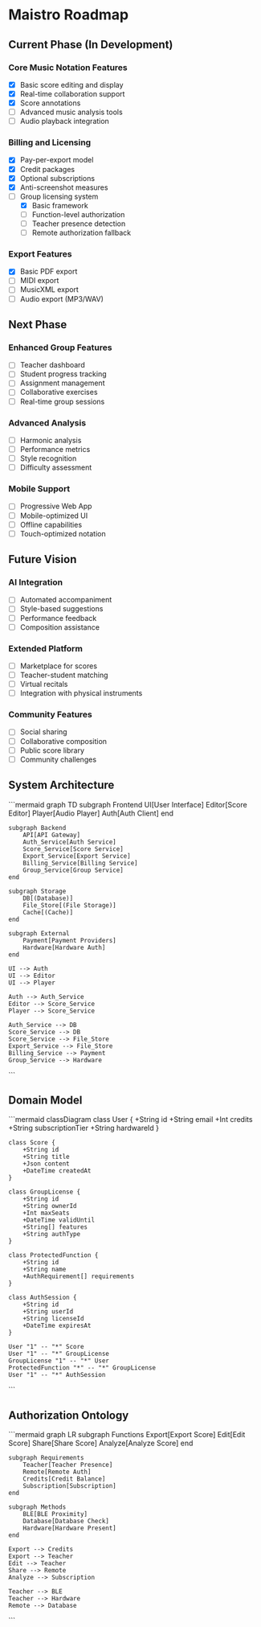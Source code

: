 # Maistro Roadmap

## Current Phase (In Development)

### Core Music Notation Features
- [x] Basic score editing and display
- [x] Real-time collaboration support
- [x] Score annotations
- [ ] Advanced music analysis tools
- [ ] Audio playback integration

### Billing and Licensing
- [x] Pay-per-export model
- [x] Credit packages
- [x] Optional subscriptions
- [x] Anti-screenshot measures
- [ ] Group licensing system
  - [x] Basic framework
  - [ ] Function-level authorization
  - [ ] Teacher presence detection
  - [ ] Remote authorization fallback

### Export Features
- [x] Basic PDF export
- [ ] MIDI export
- [ ] MusicXML export
- [ ] Audio export (MP3/WAV)

## Next Phase

### Enhanced Group Features
- [ ] Teacher dashboard
- [ ] Student progress tracking
- [ ] Assignment management
- [ ] Collaborative exercises
- [ ] Real-time group sessions

### Advanced Analysis
- [ ] Harmonic analysis
- [ ] Performance metrics
- [ ] Style recognition
- [ ] Difficulty assessment

### Mobile Support
- [ ] Progressive Web App
- [ ] Mobile-optimized UI
- [ ] Offline capabilities
- [ ] Touch-optimized notation

## Future Vision

### AI Integration
- [ ] Automated accompaniment
- [ ] Style-based suggestions
- [ ] Performance feedback
- [ ] Composition assistance

### Extended Platform
- [ ] Marketplace for scores
- [ ] Teacher-student matching
- [ ] Virtual recitals
- [ ] Integration with physical instruments

### Community Features
- [ ] Social sharing
- [ ] Collaborative composition
- [ ] Public score library
- [ ] Community challenges

## System Architecture

\`\`\`mermaid
graph TD
    subgraph Frontend
        UI[User Interface]
        Editor[Score Editor]
        Player[Audio Player]
        Auth[Auth Client]
    end

    subgraph Backend
        API[API Gateway]
        Auth_Service[Auth Service]
        Score_Service[Score Service]
        Export_Service[Export Service]
        Billing_Service[Billing Service]
        Group_Service[Group Service]
    end

    subgraph Storage
        DB[(Database)]
        File_Store[(File Storage)]
        Cache[(Cache)]
    end

    subgraph External
        Payment[Payment Providers]
        Hardware[Hardware Auth]
    end

    UI --> Auth
    UI --> Editor
    UI --> Player
    
    Auth --> Auth_Service
    Editor --> Score_Service
    Player --> Score_Service
    
    Auth_Service --> DB
    Score_Service --> DB
    Score_Service --> File_Store
    Export_Service --> File_Store
    Billing_Service --> Payment
    Group_Service --> Hardware
\`\`\`

## Domain Model

\`\`\`mermaid
classDiagram
    class User {
        +String id
        +String email
        +Int credits
        +String subscriptionTier
        +String hardwareId
    }

    class Score {
        +String id
        +String title
        +Json content
        +DateTime createdAt
    }

    class GroupLicense {
        +String id
        +String ownerId
        +Int maxSeats
        +DateTime validUntil
        +String[] features
        +String authType
    }

    class ProtectedFunction {
        +String id
        +String name
        +AuthRequirement[] requirements
    }

    class AuthSession {
        +String id
        +String userId
        +String licenseId
        +DateTime expiresAt
    }

    User "1" -- "*" Score
    User "1" -- "*" GroupLicense
    GroupLicense "1" -- "*" User
    ProtectedFunction "*" -- "*" GroupLicense
    User "1" -- "*" AuthSession
\`\`\`

## Authorization Ontology

\`\`\`mermaid
graph LR
    subgraph Functions
        Export[Export Score]
        Edit[Edit Score]
        Share[Share Score]
        Analyze[Analyze Score]
    end

    subgraph Requirements
        Teacher[Teacher Presence]
        Remote[Remote Auth]
        Credits[Credit Balance]
        Subscription[Subscription]
    end

    subgraph Methods
        BLE[BLE Proximity]
        Database[Database Check]
        Hardware[Hardware Present]
    end

    Export --> Credits
    Export --> Teacher
    Edit --> Teacher
    Share --> Remote
    Analyze --> Subscription

    Teacher --> BLE
    Teacher --> Hardware
    Remote --> Database
\`\`\`
